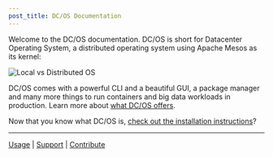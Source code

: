 ```yaml
---
post_title: DC/OS Documentation
---
```


Welcome to the DC/OS documentation. DC/OS is short for Datacenter Operating System, a distributed operating system using Apache Mesos as its kernel:

![Local vs Distributed OS](../img/comparison.png)

DC/OS comes with a powerful CLI and a beautiful GUI, a package manager and many more things to run containers and big data workloads in production. Learn more about [what DC/OS offers](/docs/latest/overview/what-is-dcos/).

Now that you know what DC/OS is, [check out the installation instructions](/docs/1.7/administration/installing/)?

---

[Usage](/docs/1.7/usage/) | [Support](/docs/1.7/support/) | [Contribute](https://dcos.io/contribute)

